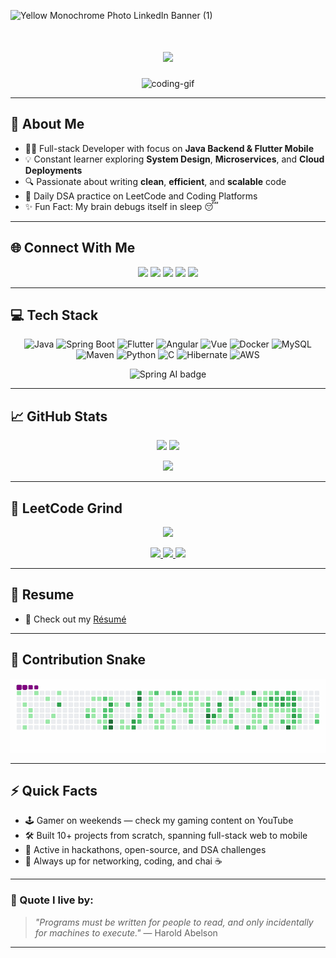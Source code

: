 
![Yellow Monochrome Photo LinkedIn Banner (1)](https://github.com/user-attachments/assets/016ccfe5-993e-48ce-bcf8-49bf8f737546)

<h1 align="center">
  <img src="https://readme-typing-svg.herokuapp.com/?font=Righteous&size=35&duration=4000&center=true&vCenter=true&width=600&height=70&lines=Hey+there!+👋;I'm+Gaurav+Pandey;Java+%7C+Flutter+%7C+DSA+Enthusiast;" />
</h1>

<div align="center">
  <img src="https://media.giphy.com/media/f3iwJFOVOwuy7K6FFw/giphy.gif" width="400" alt="coding-gif" />
</div>

---

## 🚀 About Me

- 🧑‍💻 Full-stack Developer with focus on **Java Backend & Flutter Mobile**
- 💡 Constant learner exploring **System Design**, **Microservices**, and **Cloud Deployments**
- 🔍 Passionate about writing **clean**, **efficient**, and **scalable** code
- 🎯 Daily DSA practice on LeetCode and Coding Platforms
- ✨ Fun Fact: My brain debugs itself in sleep 😴

---

## 🌐 Connect With Me

<p align="center">
  <a href="mailto:gtu.pandey@gmail.com"><img src="https://img.shields.io/badge/Gmail-D14836?style=for-the-badge&logo=gmail&logoColor=white"/></a>
  <a href="https://www.linkedin.com/in/gaurav-7528b1257/"><img src="https://img.shields.io/badge/LinkedIn-0077B5?style=for-the-badge&logo=linkedin&logoColor=white"/></a>
  <a href="https://www.youtube.com/@gtugamers/featured"><img src="https://img.shields.io/badge/Youtube-FF0000?style=for-the-badge&logo=youtube&logoColor=white"/></a>
  <a href="http://discordapp.com/users/776159439953854474"><img src="https://img.shields.io/badge/Discord-5865F2?style=for-the-badge&logo=discord&logoColor=white"/></a>
  <a href="https://codolio.com/profile/ctrlgaurav"><img src="https://img.shields.io/badge/Codolio-Portfolio-%2300C896?style=for-the-badge"/></a>
</p>

---

## 💻 Tech Stack

<p align="center">
  <img src="https://cdn.jsdelivr.net/gh/devicons/devicon/icons/java/java-original.svg" height="45" title="Java" />
  <img src="https://cdn.jsdelivr.net/gh/devicons/devicon/icons/spring/spring-original.svg" height="45" title="Spring Boot" />
  <img src="https://cdn.jsdelivr.net/gh/devicons/devicon/icons/flutter/flutter-original.svg" height="45" title="Flutter" />
  <img src="https://cdn.jsdelivr.net/gh/devicons/devicon/icons/angularjs/angularjs-original.svg" height="45" title="Angular" />
  <img src="https://cdn.jsdelivr.net/gh/devicons/devicon/icons/vuejs/vuejs-original.svg" height="45" title="Vue" />
  <img src="https://cdn.jsdelivr.net/gh/devicons/devicon/icons/docker/docker-original.svg" height="45" title="Docker" />
  <img src="https://cdn.jsdelivr.net/gh/devicons/devicon/icons/mysql/mysql-original.svg" height="45" title="MySQL" />
  <img src="https://cdn.jsdelivr.net/gh/devicons/devicon/icons/maven/maven-original.svg" height="45" title="Maven" />
  <img src="https://cdn.jsdelivr.net/gh/devicons/devicon/icons/python/python-original.svg" height="45" title="Python" />
  <img src="https://cdn.jsdelivr.net/gh/devicons/devicon/icons/c/c-original.svg" height="45" title="C" />
  <img src="https://img.icons8.com/color/48/000000/hibernate.png" height="45" title="Hibernate"/>
  <img src="https://raw.githubusercontent.com/gilbarbara/logos/main/logos/aws.svg" height="45" title="AWS" />
</p>

<p align="center">
  <!-- Spring AI placeholder badge -->
  <img src="https://img.shields.io/badge/Spring%20AI-6DB33F?style=for-the-badge&logo=spring&logoColor=white" alt="Spring AI badge" />
</p>

---

## 📈 GitHub Stats

<p align="center">
  <img src="https://github-readme-stats.vercel.app/api?username=gp0814&show_icons=true&theme=tokyonight&include_all_commits=true&count_private=true&hide_border=false" height="165" />
  <img src="https://streak-stats.demolab.com/?user=gp0814&theme=tokyonight&hide_border=false" height="165"/>
</p>

<p align="center">
  <img src="https://github-readme-stats.vercel.app/api/top-langs/?username=gp0814&layout=compact&theme=tokyonight&langs_count=6&hide_border=false" height="150" />
</p>

---

## 🧠 LeetCode Grind

<p align="center">
  <a href="https://leetcode.com/ctrlgaurav/">
    <img src="https://leetcard.jacoblin.cool/ctrlgaurav?theme=dark&font=Underdog&ext=contest" />
  </a>
</p>

<p align="center">
  <a href="https://leetcode.com/ctrlgaurav/">
    <img src="https://assets.leetcode.com/static_assets/marketing/365_new.gif" height="160"/>
    <img src="https://assets.leetcode.com/static_assets/marketing/2024-100-new.gif" height="160"/>
    <img src="https://assets.leetcode.com/static_assets/marketing/2024-200.gif" height="160"/>
  </a>
</p>

---

## 📄 Resume

- 📌 Check out my [Résumé](https://tinyurl.com/ctrlgauravv)

---

## 🐍 Contribution Snake

<!-- Snake only works if it's YOUR repo with proper GitHub Actions. -->
<!-- Placeholder GIF instead -->
<p align="center">
  <img src="https://github.com/Platane/snk/raw/output/github-contribution-grid-snake.gif" alt="contribution animation" />
</p>

---

## ⚡ Quick Facts

- 🕹️ Gamer on weekends — check my gaming content on YouTube  
- 🛠️ Built 10+ projects from scratch, spanning full-stack web to mobile  
- 🏅 Active in hackathons, open-source, and DSA challenges  
- 💌 Always up for networking, coding, and chai ☕

---

### 💬 Quote I live by:

> _"Programs must be written for people to read, and only incidentally for machines to execute."_ — Harold Abelson

---


